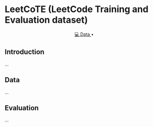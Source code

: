 # LeetCoTE (LeetCode Training and Evaluation dataset)

<p align="center">
    <a href="https://huggingface.co/datasets/newfacade/LeetCoTE">💻 Data </a> •
</p>

## Introduction
...

## Data
...

## Evaluation
...
